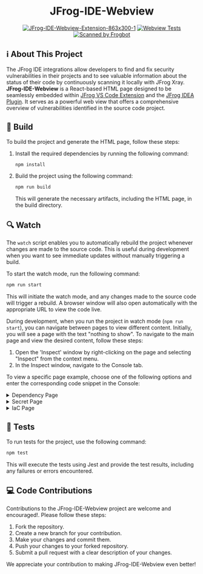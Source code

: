 <div align="center">

# JFrog-IDE-Webview

[![JFrog-IDE-Webview-Extension-863x300-1](/images/logo.png)](/images/logo.png)
[![Webview Tests](https://github.com/jfrog/jfrog-ide-webview/actions/workflows/test.yml/badge.svg?branch=main)](https://github.com/jfrog/jfrog-ide-webview/actions/workflows/test.yml)
[![Scanned by Frogbot](https://raw.github.com/jfrog/frogbot/master/images/frogbot-badge.svg)](https://github.com/jfrog/frogbot#readme)
</div>

## ℹ️ About This Project
The JFrog IDE integrations allow developers to find and fix security vulnerabilities in their projects and to see valuable information about the status of their code by continuously scanning it locally with JFrog Xray.\
**JFrog-IDE-Webview** is a React-based HTML page designed to be seamlessly embedded within [JFrog VS Code Extension](https://github.com/jfrog/jfrog-vscode-extension#readme) and the [JFrog IDEA Plugin](https://github.com/jfrog/jfrog-idea-plugin#readme). It serves as a powerful web view that offers a comprehensive overview of vulnerabilities identified in the source code project.

## 🚀 Build

To build the project and generate the HTML page, follow these steps:

1. Install the required dependencies by running the following command:

   ```bash
   npm install
   ```

2. Build the project using the following command:

   ```bash
   npm run build
   ```

   This will generate the necessary artifacts, including the HTML page, in the build directory.

## 🔍 Watch

The `watch` script enables you to automatically rebuild the project whenever changes are made to the source code. This is useful during development when you want to see immediate updates without manually triggering a build.

To start the watch mode, run the following command:

   ```bash
   npm run start
   ```

This will initiate the watch mode, and any changes made to the source code will trigger a rebuild. A browser window will also open automatically with the appropriate URL to view the code live.

During development, when you run the project in watch mode (`npm run start`), you can navigate between pages to view different content. Initially, you will see a page with the text "nothing to show". To navigate to the main page and view the desired content, follow these steps:

1. Open the 'Inspect' window by right-clicking on the page and selecting "Inspect" from the context menu.
2. In the Inspect window, navigate to the Console tab.

To view a specific page example, choose one of the following options and enter the corresponding code snippet in the Console:

<details>

<summary>Dependency Page</summary>

```javascript
window.postMessage({
  "type": "SHOW_DATA",
  "pageData": {
 "id": "210300",
 "pageType": "DEPENDENCY",
 "cve": {
  "id": "71",
  "cvssV2Score": "4.0",
     "cvssV2Vector": "CV:N/I:N/A:P",
     "cvssV3Score": "6.5",
     "cvssV3Vector": "CVSS:3.1/A/A:H",
     "applicableData": { "isApplicable": true, "searchTarget": "searchTarget-text", "evidence": [
    {
     "reason": "evidence", "filePathEvidence": "filePathEvidence", "codeEvidence": "codeEvidence"
    }
   ]
  }
 },
    "component": "org.spre",
    "fixedVersion": [
  "123"
 ],
    "componentType": "Maven",
    "version": "2.5.6",
    "infectedVersion": [
  "(,4.36)",
  "[5.0.0,5.5)"
 ],
    "severity": "Critical",
    "edited": "2022-11-23T17:41:22Z",
    "summary": "Inicated user.",
    "license": [
  {
     "name": "Apache-2.0"
  }
 ],
    "references": [
  {
     "url": "https://security.netapp.com/advisory/ntap-20220616-0003/"
  }
 ],
    "extendedInformation": {
     "shortDescription": "Insufficient remote attackers",
     "fullDescription": "```[Spring](https://spring.io/) is_Text_OriebSocket.\r\n\r\nA network attacker can trigger an exception in S.withSockJS();\r\n  }\r\n}\r\n```",

     "jfrogResearchSeverity": "Critical",
     "jfrogResearchSeverityReason": [
   {
       "name": "Exploitatesearch to determine the vulnerable attack vector.",
       "description": "The Spring apppoint.\r\n\r\nExample of a vulnerable endpoint -\r\n```java\r\npublic void registerStompEndpoints(StompEndpointRegistry registry) {\r\n  registry.withSockJS();\r\n}\r\n```",
       "isPositive": true
   }
  ]
 },
 "impactGraph": {
  "name": "jfrog-idea-plugin",
  "children": [
   {
    "name": "com.fasterxml.jackson.dataformat:jackson-dataformat-yaml:2.14.0",
    "children": [
     {
      "name": "org.yaml:snakeyaml:1.33"
     }
    ]
   }
  ]
 }
}
}, '*');
```

</details>

<details>

<summary>Secret Page</summary>

```javascript
window.postMessage({
  "type": "SHOW_DATA",
  "pageData": {
    "header": "SQL Injection",
    "pageType": "SECRETS",
    "severity": "Critical",
    "location": "EXP-1527-00001",
  'description': '\n SQL injection \n    ',
    "abbreviation": "RES.KEY.API.ENCRYPT",
      'finding': {
   'snippet': 'Lorem ipsum dolor sit amet, consectetur adipiscing elit, sed do eiusmod tempor incididunt ut labore et dolore magna aliqua. Ut enim ad minim veniam, quis nostrud ',
   'meaning': 'Lorem ipsum dolor sit amet, consectetur adipiscing elit, sed do eiusmod tempor incididunt ut labore et dolore magna aliqua. Ut enim ad minim veniam, quis nostrud ',
   'happen': 'Lorem ipsum dolor sit amet, consectetur adipiscing elit, sed do eiusmod tempor incididunt ut labore et dolore magna aliqua. Ut enim ad minim veniam, quis nostrud ',
   'do': 'Lorem ipsum dolor sit amet, consectetur adipiscing elit, sed do eiusmod tempor incididunt ut labore et dolore magna aliqua. Ut enim ad minim veniam, quis nostrud '
  }
  }
}, '*');
```

</details>

<details>

<summary>IaC Page</summary>

```javascript
window.postMessage({
"type": "SHOW_DATA",
  "pageData": {
  'header': 'SQL Injection',
  'pageType': 'IAC',
  'severity': 'Critical',
  'id': 'EXP-1527-00001',
  'abbreviation': 'RES.KEY.API.ENCRYPT',
  'location': {
   'file': '/Users/assafa/Documents/code/flask-webgoat/flask_webgoat/__init__.py',
   'row': 14,
   'column': 15
  },
  'description': '\n SQL injection is a type of vulnerability that allows an attacker to execute arbitrary SQL\n    commands on a database.\n    This can allow the attacker to gain access to sensitive information, such as user credentials\n    or sensitive data, or to perform unauthorized actions, such as deleting or modifying data.\n\n    In this query we check if a user input can flow un-sanitized into the DB in order to do this.\n    ',
  'finding': {
   'snippet': 'Lorem ipsum dolor sit amet, consectetur adipiscing elit, sed do eiusmod tempor incididunt ut labore et dolore magna aliqua. Ut enim ad minim veniam, quis nostrud exercitation ullamco laboris nisi ut aliquip ex ea commodo consequat. Duis aute irure dolor in reprehenderit in voluptate velit esse cillum dolore eu fugiat nulla pariatur. Excepteur sint occaecat cupidatat non proident, sunt in culpa qui officia deserunt mollit anim id est laborum.',
   'meaning': 'Lorem ipsum dolor sit amet, consectetur adipiscing elit, sed do eiusmod tempor incididunt ut labore et dolore magna aliqua. Ut enim ad minim veniam, quis nostrud exercitation ullamco laboris nisi ut aliquip ex ea commodo consequat. Duis aute irure dolor in reprehenderit in voluptate velit esse cillum dolore eu fugiat nulla pariatur. Excepteur sint occaecat cupidatat non proident, sunt in culpa qui officia deserunt mollit anim id est laborum.',
   'happen': 'Lorem ipsum dolor sit amet, consectetur adipiscing elit, sed do eiusmod tempor incididunt ut labore et dolore magna aliqua. Ut enim ad minim veniam, quis nostrud exercitation ullamco laboris nisi ut aliquip ex ea commodo consequat. Duis aute irure dolor in reprehenderit in voluptate velit esse cillum dolore eu fugiat nulla pariatur. Excepteur sint occaecat cupidatat non proident, sunt in culpa qui officia deserunt mollit anim id est laborum.',
   'do': 'Lorem ipsum dolor sit amet, consectetur adipiscing elit, sed do eiusmod tempor incididunt ut labore et dolore magna aliqua. Ut enim ad minim veniam, quis nostrud exercitation ullamco laboris nisi ut aliquip ex ea commodo consequat. Duis aute irure dolor in reprehenderit in voluptate velit esse cillum dolore eu fugiat nulla pariatur. Excepteur sint occaecat cupidatat non proident, sunt in culpa qui officia deserunt mollit anim id est laborum.'
  }
  }
 }, '*');
```

</details>

## 🧪 Tests

To run tests for the project, use the following command:

   ```bash
   npm test
   ```

This will execute the tests using Jest and provide the test results, including any failures or errors encountered.

## 💻 Code Contributions
Contributions to the JFrog-IDE-Webview project are welcome and encouraged!.
Please follow these steps:

1. Fork the repository.
2. Create a new branch for your contribution.
3. Make your changes and commit them.
4. Push your changes to your forked repository.
5. Submit a pull request with a clear description of your changes.

We appreciate your contribution to making JFrog-IDE-Webview even better!
